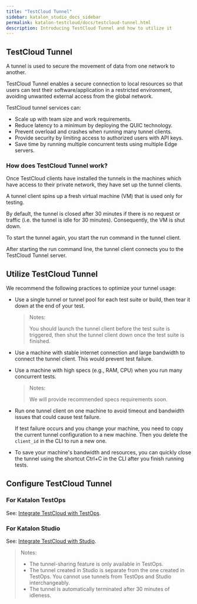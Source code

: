 ```yaml
---
title: "TestCloud Tunnel"
sidebar: katalon_studio_docs_sidebar
permalink: katalon-testcloud/docs/testcloud-tunnel.html
description: Introducing TestCloud Tunnel and how to utilize it
---
```


## TestCloud Tunnel

A tunnel is used to secure the movement of data from one network to another.

TestCloud Tunnel enables a secure connection to local resources so that users can test their software/application in a restricted environment, avoiding unwanted external access from the global network.

TestCloud tunnel services can:

* Scale up with team size and work requirements.
* Reduce latency to a minimum by deploying the QUIC technology.
* Prevent overload and crashes when running many tunnel clients.
* Provide security by limiting access to authorized users with API keys.
* Save time by running multiple concurrent tests using multiple Edge servers.

### How does TestCloud Tunnel work?

Once TestCloud clients have installed the tunnels in the machines which have access to their private network, they have set up the tunnel clients.

A tunnel client spins up a fresh virtual machine (VM) that is used only for testing.

By default, the tunnel is closed after 30 minutes if there is no request or traffic (i.e. the tunnel is idle for 30 minutes). Consequently, the VM is shut down.

To start the tunnel again, you start the run command in the tunnel client.

After starting the run command line, the tunnel client connects you to the TestCloud Tunnel server.

## Utilize TestCloud Tunnel

We recommend the following practices to optimize your tunnel usage:

* Use a single tunnel or tunnel pool for each test suite or build, then tear it down at the end of your test.

    > Notes:
    >
    > You should launch the tunnel client before the test suite is triggered, then shut the tunnel client down once the test suite is finished.

* Use a machine with stable internet connection and large bandwidth to connect the tunnel client. This would prevent test failure.

* Use a machine with high specs (e.g., RAM, CPU) when you run many concurrent tests.

    > Notes:
    >
    > We will provide recommended specs requirements soon.

* Run one tunnel client on one machine to avoid timeout and bandwidth issues that could cause test failure.

    If test failure occurs and you change your machine, you need to copy the current tunnel configuration to a new machine. Then you delete the `client_id` in the CLI to run a new one.

* To save your machine's bandwidth and resources, you can quickly close the tunnel using the shortcut Ctrl+C in the CLI after you finish running tests.

## Configure TestCloud Tunnel

### For Katalon TestOps

See: [Integrate TestCloud with TestOps](https://docs.katalon.com/katalon-testcloud/docs/integrate-testcloud-with-testops.html#integrate-testcloud-with-testops).

### For Katalon Studio

See: [Integrate TestCloud with Studio](https://docs.katalon.com/katalon-studio/docs/testcloud-integration.html).

> Notes:
>
> * The tunnel-sharing feature is only available in TestOps.
> * The tunnel created in Studio is separate from the one created in TestOps. You cannot use tunnels from TestOps and Studio interchangeably.
> * The tunnel is automatically terminated after 30 minutes of idleness.
